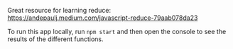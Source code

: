 Great resource for learning reduce: https://andepaulj.medium.com/javascript-reduce-79aab078da23

To run this app locally, run `npm start` and then open the console to see the results of the different functions.
